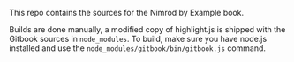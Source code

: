 This repo contains the sources for the Nimrod by Example book.

Builds are done manually, a modified copy of highlight.js is shipped with the Gitbook sources in `node_modules`. To build, make sure you have node.js installed and use the `node_modules/gitbook/bin/gitbook.js` command.
